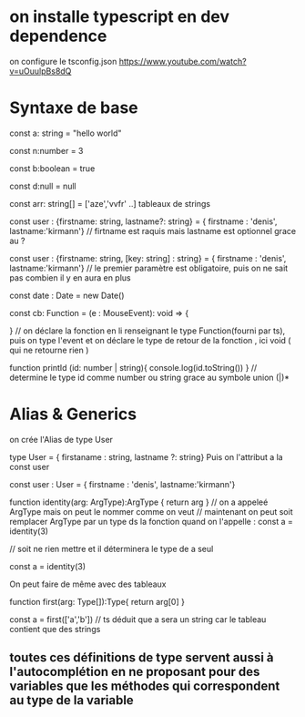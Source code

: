 # on installe typescript en dev dependence

on configure le tsconfig.json 
https://www.youtube.com/watch?v=uOuulpBs8dQ

# Syntaxe de base 

const a: string = "hello world"

const n:number = 3

const b:boolean = true

const d:null = null

const arr: string[] = ['aze','vvfr' ..] tableaux de strings

const user : {firstname: string, lastname?: string} = { firstname : 'denis', lastname:'kirmann'} // firtname est raquis mais lastname est optionnel grace au ?

const user : {firstname: string, [key: string] : string} = { firstname : 'denis', lastname:'kirmann'} // le premier paramètre est obligatoire, puis on ne sait pas combien il y en aura en plus

const date : Date = new Date()

const cb: Function = (e : MouseEvent): void => {

} // on déclare la fonction en li renseignant le type Function(fourni par ts), puis on type l'event et on déclare le type de retour de la fonction , ici void ( qui ne retourne rien )

function printId (id: number | string){
 console.log(id.toString())
} // determine le type id comme number ou string grace au symbole union (|)*

# Alias & Generics

on crée l'Alias de  type User 

type User = { firstaname : string, lastname ?: string}
Puis on l'attribut a la const user

const user : User = { firstname : 'denis', lastname:'kirmann'}


function identity<ArgType>(arg: ArgType):ArgType {
  return arg
} // on a appeleé ArgType mais on peut le nommer comme on veut 
// maintenant on peut soit remplacer ArgType par un type ds la fonction quand on l'appelle :
const a = identity<number>(3)

// soit ne rien mettre et il déterminera le type de a seul

const a = identity(3)

On peut faire de même avec des tableaux

function first<Type>(arg: Type[]):Type{
  return arg[0]
}

const a = first(['a','b']) // ts déduit que a sera un string car le tableau contient que des strings

## toutes ces définitions de type servent aussi à l'autocomplétion en ne proposant pour des variables que les méthodes qui correspondent au type de la variable 





 







